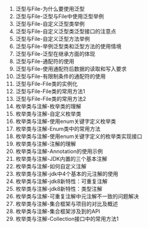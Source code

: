 1. 泛型与File-为什么要使用泛型
2. 泛型与File-泛型与File中使用泛型举例
3. 泛型与File-自定义泛型类举例
4. 泛型与File-自定义泛型类泛型接口的注意点
5. 泛型与File-自定义泛型方法举例
6. 泛型与File-举例泛型类和泛型方法的使用情境
7. 泛型与File-泛型在继承方面的体现
8. 泛型与File-通配符的使用
9. 泛型与File-使用通配符后数据的读取和写入要求
10. 泛型与File-有限制条件的通配符的使用
11. 泛型与File-File类的实例化
12. 泛型与File-File类的常用方法1
13. 泛型与File-File类的常用方法2
14. 枚举类与注解-枚举类的理解
15. 枚举类与注解-自定义枚举类
16. 枚举类与注解-使用enum关键字定义枚举类
17. 枚举类与注解-Enum类中的常用方法
18. 枚举类与注解-使用enum关键字定义的枚举类实现接口
19. 枚举类与注解-注解的理解
20. 枚举类与注解-Annotation的使用示例
21. 枚举类与注解-JDK内置的三个基本注解
22. 枚举类与注解-如何自定义注解
23. 枚举类与注解-jdk中4个基本的元注解的使用
24. 枚举类与注解-jdk8新特性：可重复注解
25. 枚举类与注解-jdk8新特性：类型注解
26. 枚举类与注解-可重复注解中元注解不一致的问题解决
27. 枚举类与注解-集合框架与项目的对比及概述
28. 枚举类与注解-集合框架涉及到的API
29. 枚举类与注解-Collection接口中的常用方法1
